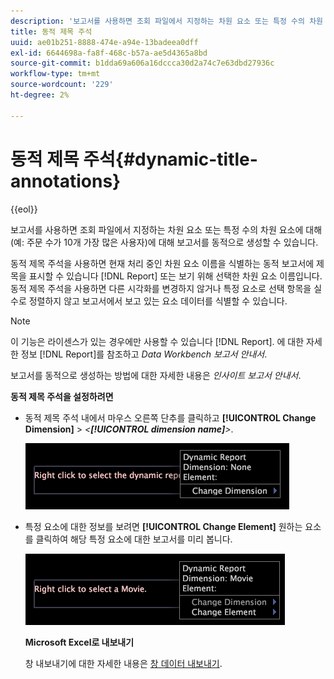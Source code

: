 ```yaml
---
description: '보고서를 사용하면 조회 파일에서 지정하는 차원 요소 또는 특정 수의 차원 요소에 대해(예: 주문 수가 10개 가장 많은 사용자)에 대해 보고서를 동적으로 생성할 수 있습니다.'
title: 동적 제목 주석
uuid: ae01b251-8888-474e-a94e-13badeea0dff
exl-id: 6644698a-fa8f-468c-b57a-ae5d4365a8bd
source-git-commit: b1dda69a606a16dccca30d2a74c7e63dbd27936c
workflow-type: tm+mt
source-wordcount: '229'
ht-degree: 2%

---
```


# 동적 제목 주석{#dynamic-title-annotations}

{{eol}}

보고서를 사용하면 조회 파일에서 지정하는 차원 요소 또는 특정 수의 차원 요소에 대해(예: 주문 수가 10개 가장 많은 사용자)에 대해 보고서를 동적으로 생성할 수 있습니다.

동적 제목 주석을 사용하면 현재 처리 중인 차원 요소 이름을 식별하는 동적 보고서에 제목을 표시할 수 있습니다 [!DNL Report] 또는 보기 위해 선택한 차원 요소 이름입니다. 동적 제목 주석을 사용하면 다른 시각화를 변경하지 않거나 특정 요소로 선택 항목을 실수로 정렬하지 않고 보고서에서 보고 있는 요소 데이터를 식별할 수 있습니다.

>[!NOTE]
>
>이 기능은 라이센스가 있는 경우에만 사용할 수 있습니다 [!DNL Report]. 에 대한 자세한 정보 [!DNL Report]를 참조하고 *Data Workbench 보고서 안내서*.

보고서를 동적으로 생성하는 방법에 대한 자세한 내용은 *인사이트 보고서 안내서*.

**동적 제목 주석을 설정하려면**

* 동적 제목 주석 내에서 마우스 오른쪽 단추를 클릭하고 **[!UICONTROL Change Dimension]** > *&lt;**[!UICONTROL dimension name]**>*.

   ![](assets/mnu_DynamicTitle.png)

* 특정 요소에 대한 정보를 보려면 **[!UICONTROL Change Element]** 원하는 요소를 클릭하여 해당 특정 요소에 대한 보고서를 미리 봅니다.

   ![](assets/mnu_DynamicTitle_Element.png)

   **Microsoft Excel로 내보내기**

   창 내보내기에 대한 자세한 내용은 [창 데이터 내보내기](../../../../home/c-get-started/c-wk-win-wksp/c-exp-win-data.md#concept-8df61d64ed434cc5a499023c44197349).
